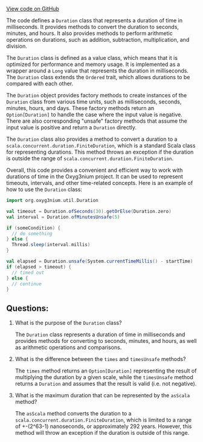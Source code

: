 [View code on GitHub](https://github.com/oxyg3nium/oxyg3nium/util/src/main/scala/org/oxyg3nium/util/Duration.scala)

The code defines a `Duration` class that represents a duration of time in milliseconds. It provides methods to convert the duration to seconds, minutes, and hours. It also provides methods to perform arithmetic operations on durations, such as addition, subtraction, multiplication, and division. 

The `Duration` class is defined as a value class, which means that it is optimized for performance and memory usage. It is implemented as a wrapper around a `Long` value that represents the duration in milliseconds. The `Duration` class extends the `Ordered` trait, which allows durations to be compared with each other.

The `Duration` object provides factory methods to create instances of the `Duration` class from various time units, such as milliseconds, seconds, minutes, hours, and days. These factory methods return an `Option[Duration]` to handle the case where the input value is negative. There are also corresponding "unsafe" factory methods that assume the input value is positive and return a `Duration` directly.

The `Duration` class also provides a method to convert a duration to a `scala.concurrent.duration.FiniteDuration`, which is a standard Scala class for representing durations. This method throws an exception if the duration is outside the range of `scala.concurrent.duration.FiniteDuration`.

Overall, this code provides a convenient and efficient way to work with durations of time in the Oxyg3nium project. It can be used to represent timeouts, intervals, and other time-related concepts. Here is an example of how to use the `Duration` class:

```scala
import org.oxyg3nium.util.Duration

val timeout = Duration.ofSeconds(30).getOrElse(Duration.zero)
val interval = Duration.ofMinutesUnsafe(5)

if (someCondition) {
  // do something
} else {
  Thread.sleep(interval.millis)
}

val elapsed = Duration.unsafe(System.currentTimeMillis() - startTime)
if (elapsed > timeout) {
  // timed out
} else {
  // continue
}
```
## Questions: 
 1. What is the purpose of the `Duration` class?
    
    The `Duration` class represents a duration of time in milliseconds and provides methods for converting to seconds, minutes, and hours, as well as arithmetic operations and comparisons.

2. What is the difference between the `times` and `timesUnsafe` methods?
    
    The `times` method returns an `Option[Duration]` representing the result of multiplying the duration by a given scale, while the `timesUnsafe` method returns a `Duration` and assumes that the result is valid (i.e. not negative).

3. What is the maximum duration that can be represented by the `asScala` method?
    
    The `asScala` method converts the duration to a `scala.concurrent.duration.FiniteDuration`, which is limited to a range of +-(2^63-1) nanoseconds, or approximately 292 years. However, this method will throw an exception if the duration is outside of this range.